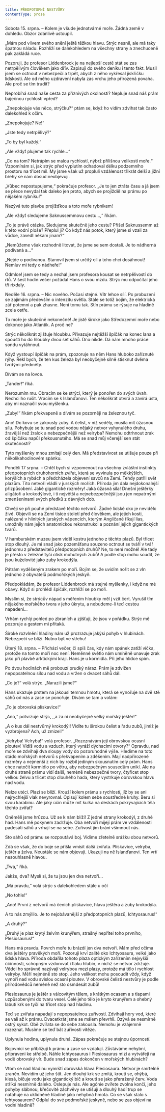 ```yaml
---
title: PŘEDPOTOPNÍ NESTVŮRY
contentType: prose
---
```


Sobota 15. srpna. – Kolem je všude jednotvárné moře. Žádná země v dohledu. Obzor zdánlivě ustoupil.

„Mám pod vlivem svého snění ještě těžkou hlavu. Strýc nesnil, ale má taky špatnou náladu. Rozhlíží se dalekohledem na všechny strany a znechuceně pak zakládá ruce.

Pozoruji, že profesor Liddenbrock je na nejlepší cestě stát se zas netrpělivým člověkem jako dřív. Zapisuji do svého deníku i tento fakt. Musil jsem se octnout v nebezpečí a trpět, abych z něho vykřesal jiskřičku lidskosti. Ale od mého uzdravení nabyla zas vrchu jeho přirozená povaha. Ale proč se tím trudit?

Neprobíhá snad naše cesta za příznivých okolností? Nepluje snad náš prám báječnou rychlostí vpřed?

„Znepokojuje vás něco, strýčku?“ ptám se, když ho vidím zdvihat tak často dalekohled k očím.

„Znepokojuje? Ne!“

„Jste tedy netrpělivý?“

„To by byl každý.“

„Ale vždyť plujeme tak rychle…“

„Co na tom? Netrápím se malou rychlostí, nýbrž přílišnou velikostí moře.“ Vzpomínám si, jak strýc před vyplutím odhadoval délku podzemního prostoru na třicet mil. My jsme však už propluli vzdálenost třikrát delší a jižní břehy se nám dosud neobjevují.

„Vůbec nepostupujeme,“ pokračuje profesor. „Je to jen ztráta času a já jsem se přece nevydal tak daleko jen proto, abych se projížděl na prámu po nějakém rybníku!“

Nazývá tuto plavbu projížďkou a toto moře rybníkem!

„Ale vždyť sledujeme Saknussemmovu cestu...,“ říkám.

„To je právě otázka. Sledujeme skutečně jeho cestu? Přišel Saknussemm až k této vodní ploše? Přeplul ji? Co když nás potok, který jsme si vzali za vůdce, zavedl někam jinam?“

„Nemůžeme však rozhodně litovat, že jsme se sem dostali. Je to nádherná podívaná a...“

„Nejde o podívanou. Stanovil jsem si určitý cíl a toho chci dosáhnout! Nemluv mi tedy o nádheře!“

Odmlce! jsem se tedy a nechal jsem profesora kousat se netrpělivostí do rtů. V šest hodin večer požádal Hans o svou mzdu. Strýc mu odpočítal jeho tři rixdaly.

Neděle 16. srpna. – Nic nového. Počasí stejné. Vítr lehce sílí. Po probuzení se zajímám především o intenzitu světla. Stále se totiž bojím, že elektrická zář potemni a pak zhasne. Není tomu tak. Stín prámu se rýsuje na hladině zcela ostře.

To moře je skutečně nekonečné! Je jistě široké jako Středozemní moře nebo dokonce jako Atlantik. A proč ne?

Strýc několikrát zjišťuje hloubku. Přivazuje nejtěžší špičák na konec lana a spouští ho do hloubky dvou set sáhů. Dno nikde. Dá nám mnoho práce sondu vytáhnout.

Když vystoupí špičák na prám, zpozoruje na něm Hans hluboko zaříznuté rýhy. Řekl bych, že ten kus železa byl neobyčejně silně stisknut dvěma tvrdými předměty.

Dívám se na lovce.

„Tander!“ říká.

Nerozumím mu. Obracím se ke strýci, který je ponořen do svých úvah. Nechci ho rušit. Vracím se k Islanďanovi. Ten několikrát otvírá a zavírá ústa, aby mi naznačil svou myšlenku.

„Zuby!“ říkám překvapeně a dívám se pozorněji na železnou tyč.

Ano! Do kovu se zakously zuby. A čelist, v níž seděly, musila mít úžasnou sílu. Pohybuje se tu snad pod vodou nějaký netvor vyhynulého druhu, žravější než žralok a nebezpečnější než velryba? Nemohu odtrhnout zrak od špičáku napůl překousnutého. Má se snad můj včerejší sen stát skutečností?

Tyto myšlenky mnou zmítají celý den. Má představivost se utišuje pouze při několikahodinovém spánku.

Pondělí 17 srpna. – Chtěl bych si vzpomenout na všechny zvláštní instinkty předpotopních druhohorních zvířat, která se vyvinula po měkkýších, korýších a rybách a předcházela objevení savců na Zemi. Tehdy patřil svět plazům. Tito netvoři vládli v jurských mořích. Příroda jim dala nejdokonalejší přizpůsobení. Jaké gigantické rozměry! Jaká úžasná síla! Dnešní ještěrky aligátoři a krokodýlové, i ti největší a nejnebezpečnější jsou jen nepatrnými zmenšeninami svých předků z dávných dob.

Chvěji se při pouhé představě těchto netvorů. Žádné lidské oko je nevidělo živé. Objevili se na Zemi tisíce století před člověkem, ale jejich kosti, nalézané v hlinitých jurských vápencích, kterým Angličané říkají lias, umožnily nám jejich anatomickou rekonstrukci a poznání jejich gigantických tvarů.

V hamburském muzeu jsem viděl kostru jednoho z těchto plazů. Byl třicet stop dlouhý. Je mi snad jako pozemšťanu souzeno octnout se tváří v tvář jednomu z představitelů předpotopních druhů? Ne, to není možné! Ale tady je přesto v železné tyči otisk mohutných zubů! A podle stop mohu soudit, že jsou kuželovité jako zuby krokodýla.

Pátrám vyděšeným zrakem po moři. Bojím se, že uvidím nořit se z vln jednoho z obyvatelů podmořských jeskyň.

Předpokládám, že profesor Liddenbrock má stejné myšlenky, i když ne mé obavy. Když si prohlédl špičák, rozhlíží se po moři.

Myslím si, že strýcův nápad s měřením hloubky měl j vzít čert. Vyrušil tím nějakého mořského tvora v jeho úkrytu, a nebudeme-li teď cestou napadeni…

Vrhám rychlý pohled po zbraních a zjišťuji, že jsou v pořádku. Strýc mě pozoruje a gestem mi přitaká.

Široké rozvlnění hladiny nám už prozrazuje jakýsi pohyb v hlubinách. Nebezpečí se blíží. Nutno být ve střehu!

Úterý 18. srpna. – Přichází večer, či spíš čas, kdy nám spánek zatíží víčka, protože na tomto moři noc není. Neměnné světlo nám umíněně unavuje zrak jako při plavbě arktickými kraji. Hans je u kormidla. Při jeho hlídce spím.

Po dvou hodinách mě probouzí prudký náraz. Prám je zdvižen nepopsatelnou silou nad vodu a vržen o dvacet sáhů dál.

„Co je?“ volá strýc. „Narazili jsme?“

Hans ukazuje prstem na jakousi temnou hmotu, která se vynořuje na dvě stě sáhů od nás a zase se ponořuje. Dívám se tam a volám:

„To je obrovská plískavice!“

„Ano,“ potvrzuje strýc, ,,a za ní neobyčejně velký mořský ještěr!“

„A o kus dál nestvůrný krokodýl! Vidíte tu širokou čelist a řadu zubů, jimiž je vyzbrojena? Ach, už zmizel!“

„Velryba! Velryba!“ volá profesor. „Rozeznávám její obrovskou ocasní ploutev! Vidíš vodu a vzduch, který vyráží dýchacími otvory?“ Opravdu, nad moře se zdvihají dva sloupy vody do pozoruhodné výše. Hledíme na toto stádo mořských netvorů s překvapením a zděšením. Mají nadpřirozené rozměry a nejmenší z nich by rozbil jediným skousnutím celý prám. Hans chce natočit kormidlo po větru, aby nebezpečným sousedům unikl. Ale na druhé straně prámu vidí další, neméně nebezpečné tvory, čtyřicet stop velkou želvu a třicet stop dlouhého hada, který vystrkuje obrovskou hlavu nad vodu.

Nelze utéci. Plazi se blíží. Krouží kolem prámu s rychlostí, jíž by se ani nejrychlejší vlak nevyrovnal. Opisují kolem sebe soustředné kruhy. Beru si svou karabinu. Ale jaký účin může mít kulka na deskách pokrývajících těla těchto zvířat?

Oněměli jsme hrůzou. Už se k nám blíží! Z jedné strany krokodýl, z druhé had. Hans mě pokynem zadržuje. Oba netvoři míjejí prám ve vzdálenosti padesáti sáhů a vrhají se na sebe. Zuřivost jim brání všimnout nás.

Sto sáhů od prámu se rozpoutává boj. Vidíme zřetelně srážku obou netvorů.

Zdá se však, že do boje se přišla vmísit další zvířata. Plískavice, velryba, ještěr a želva. Neustále se nám objevuji. Ukazuji na ně Islanďanovi. Ten vrtí nesouhlasně hlavou.

„Twa,“ říká.

Jakže, dva? Myslí si, že tu jsou jen dva netvoři…

„Má pravdu,“ volá strýc s dalekohledem stále u očí

„No tohle!“

„Ano! První z netvorů má čenich plískavice, hlavu ještěra a zuby krokodýla.

A to nás zmýlilo. Je to nejobávanější z předpotopních plazů, Ichtyosaurus!“

„A druhý?“

„Druhý je plaz krytý želvím krunýřem, strašný nepřítel toho prvního, Plesiosaurus!“

Hans má pravdu. Povrch moře tu brázdí jen dva netvoři. Mám před očima dva ještěry pravěkých moří. Pozoruji krví zalité oko Ichtyosaura, velké jako lidská hlava. Příroda obdařila tohoto plaza optickým zařízením nejvyšší účinnosti, schopným vzdorovat i tlaku hlubin, v nichž se netvor zdržuje. Vědci ho správně nazývají velrybou mezi plazy, protože má tělo i rychlost velryby. Měří nejméně sto stop. Jeho velikost mohu posoudit vždy, když vynoří nad vodu svislou ocasní ploutev. V obrovské čelisti nestvůry je podle přírodovědců neméně než sto osmdesát zubů!

Plesiosaurus je ještěr s válcovitým tělem, s krátkým ocasem a s tlapami uzpůsobenými do tvaru vesel. Celé jeho tělo je kryto krunýřem a ohebný labutí krk se tyčí na třicet stop nad hladinu.

Teď se zvířata napadají s nepopsatelnou zuřivostí. Zdvihají hory vod, které se valí až k prámu. Dvacetkrát jsme se málem převrhli. Ozývá se nesmírně ostrý sykot. Obě zvířata se do sebe zakousla. Nemohu je vzájemně rozeznat. Musíme se teď bát zuřivosti vítěze.

Uplynula hodina, uplynula druhá. Zápas pokračuje se stejnou úporností.

Bojovníci se přibližují k prámu a zase se vzdalují. Zůstáváme nehybní, připraveni ke střelbě. Náhle Ichtyosaurus i Plesiosaurus mizí a vytvářejí na vodě obrovský vír. Bude snad zápas dokončen v mořských hlubinách?

Vtom se nad hladinu vymrští obrovská hlava Plesiosaura. Netvor je smrtelně zraněn. Nevidím už jeho štít. Jen dlouhý krk se zmítá, kroutí se, ohýbá, klesá, bičuje vodu jako gigantický bič a kroutí se jako přeražený červ. Voda stříká nesmírně daleko. Oslepuje nás. Ale agónie zvířete zvolna končí, jeho pohyby slábnou, křečovité záchvěvy se utišují a dlouhý hadí trup se natahuje na uklidněné hladině jako nehybná hmota. Co se však stalo s Ichtyosaurem? Odplul do své podmořské jeskyně, nebo se zas objeví na vodní hladině?
